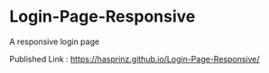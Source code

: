 # Login-Page-Responsive
A responsive login page

Published Link : https://hasprinz.github.io/Login-Page-Responsive/